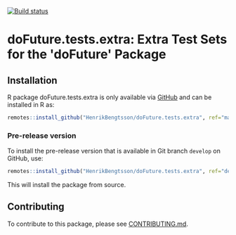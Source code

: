 <div id="badges"><!-- pkgdown markup -->
 <a href="https://github.com/HenrikBengtsson/doFuture.tests.extra/actions?query=workflow%3AR-CMD-check"><img border="0" src="https://github.com/HenrikBengtsson/doFuture.tests.extra/workflows/R-CMD-check/badge.svg?branch=develop" alt="Build status"/></a>
</div>

# doFuture.tests.extra: Extra Test Sets for the 'doFuture' Package 

## Installation

R package doFuture.tests.extra is only available via [GitHub](https://github.com/HenrikBengtsson/doFuture.tests.extra) and can be installed in R as:

```r
remotes::install_github("HenrikBengtsson/doFuture.tests.extra", ref="main")
```


### Pre-release version

To install the pre-release version that is available in Git branch `develop` on GitHub, use:

```r
remotes::install_github("HenrikBengtsson/doFuture.tests.extra", ref="develop")
```
This will install the package from source.  


<!-- pkgdown-drop-below -->

## Contributing

To contribute to this package, please see [CONTRIBUTING.md](CONTRIBUTING.md).

